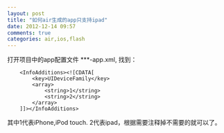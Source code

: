 ```yaml
---
layout: post
title: "如何air生成的app只支持ipad"
date: 2012-12-14 09:57
comments: true
categories: air,ios,flash
---
```


打开项目中的app配置文件 ***-app.xml, 找到：

        <InfoAdditions><![CDATA[
			<key>UIDeviceFamily</key>
			<array>
				<string>1</string>
				<string>2</string>
			</array>
		]]></InfoAdditions>

其中1代表iPhone,iPod touch. 2代表ipad，根据需要注释掉不需要的就可以了。
